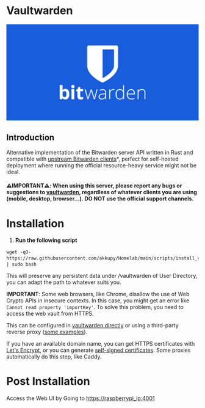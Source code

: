 # Vaultwarden

<p align="center">
  <img src="../images/bitwarden.png" width="512"/>
</p>

## Introduction

Alternative implementation of the Bitwarden server API written in Rust and compatible with [upstream Bitwarden clients](https://bitwarden.com/download/)*, perfect for self-hosted deployment where running the official resource-heavy service might not be ideal.

#### ⚠️**IMPORTANT**⚠️: When using this server, please report any bugs or suggestions to [vaultwarden](https://github.com/dani-garcia/vaultwarden/), regardless of whatever clients you are using (mobile, desktop, browser...). DO NOT use the official support channels.

# Installation

1. **Run the following script**

```
wget -qO- https://raw.githubusercontent.com/akkupy/Homelab/main/scripts/install_vaultwarden.sh | sudo bash
```

This will preserve any persistent data under /vaultwarden of User Directory, you can adapt the path to whatever suits you.

**IMPORTANT**: Some web browsers, like Chrome, disallow the use of Web Crypto APIs in insecure contexts. In this case, you might get an error like `Cannot read property 'importKey'`. To solve this problem, you need to access the web vault from HTTPS. 

This can be configured in [vaultwarden directly](https://github.com/dani-garcia/vaultwarden/wiki/Enabling-HTTPS) or using a third-party reverse proxy ([some examples](https://github.com/dani-garcia/vaultwarden/wiki/Proxy-examples)).

If you have an available domain name, you can get HTTPS certificates with [Let's Encrypt](https://letsencrypt.org/), or you can generate [self-signed certificates](https://github.com/akkupy/Self_Signed_SSL_Cerificate). Some proxies automatically do this step, like Caddy.

# Post Installation

Access the Web UI by Going to <https://raspberrypi_ip:4001>